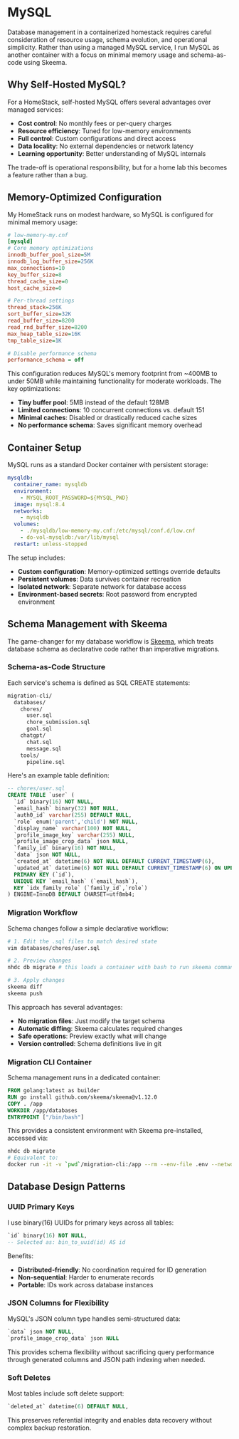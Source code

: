 # MySQL

Database management in a containerized homestack requires careful consideration of resource usage, schema evolution, and operational simplicity. Rather than using a managed MySQL service, I run MySQL as another container with a focus on minimal memory usage and schema-as-code using Skeema.

## Why Self-Hosted MySQL?

For a HomeStack, self-hosted MySQL offers several advantages over managed services:

- **Cost control**: No monthly fees or per-query charges
- **Resource efficiency**: Tuned for low-memory environments
- **Full control**: Custom configurations and direct access
- **Data locality**: No external dependencies or network latency
- **Learning opportunity**: Better understanding of MySQL internals

The trade-off is operational responsibility, but for a home lab this becomes a feature rather than a bug.

## Memory-Optimized Configuration

My HomeStack runs on modest hardware, so MySQL is configured for minimal memory usage:

``` ini
# low-memory-my.cnf
[mysqld]
# Core memory optimizations
innodb_buffer_pool_size=5M
innodb_log_buffer_size=256K
max_connections=10
key_buffer_size=8
thread_cache_size=0
host_cache_size=0

# Per-thread settings
thread_stack=256K
sort_buffer_size=32K
read_buffer_size=8200
read_rnd_buffer_size=8200
max_heap_table_size=16K
tmp_table_size=1K

# Disable performance schema
performance_schema = off
```

This configuration reduces MySQL's memory footprint from ~400MB to under 50MB while maintaining functionality for moderate workloads. The key optimizations:

- **Tiny buffer pool**: 5MB instead of the default 128MB
- **Limited connections**: 10 concurrent connections vs. default 151
- **Minimal caches**: Disabled or drastically reduced cache sizes
- **No performance schema**: Saves significant memory overhead

## Container Setup

MySQL runs as a standard Docker container with persistent storage:

``` yaml
mysqldb:
  container_name: mysqldb
  environment:
    - MYSQL_ROOT_PASSWORD=${MYSQL_PWD}
  image: mysql:8.4
  networks:
    - mysqldb
  volumes:
    - ./mysqldb/low-memory-my.cnf:/etc/mysql/conf.d/low.cnf
    - do-vol-mysqldb:/var/lib/mysql
  restart: unless-stopped
```

The setup includes:

- **Custom configuration**: Memory-optimized settings override defaults
- **Persistent volumes**: Data survives container recreation
- **Isolated network**: Separate network for database access
- **Environment-based secrets**: Root password from encrypted environment

## Schema Management with Skeema

The game-changer for my database workflow is [Skeema](https://www.skeema.io/), which treats database schema as declarative code rather than imperative migrations.

### Schema-as-Code Structure

Each service's schema is defined as SQL CREATE statements:

``` bash
migration-cli/
  databases/
    chores/
      user.sql
      chore_submission.sql
      goal.sql
    chatgpt/
      chat.sql
      message.sql
    tools/
      pipeline.sql
```

Here's an example table definition:

``` sql
-- chores/user.sql
CREATE TABLE `user` (
  `id` binary(16) NOT NULL,
  `email_hash` binary(32) NOT NULL,
  `auth0_id` varchar(255) DEFAULT NULL,
  `role` enum('parent','child') NOT NULL,
  `display_name` varchar(100) NOT NULL,
  `profile_image_key` varchar(255) NULL,
  `profile_image_crop_data` json NULL,
  `family_id` binary(16) NOT NULL,
  `data` json NOT NULL,
  `created_at` datetime(6) NOT NULL DEFAULT CURRENT_TIMESTAMP(6),
  `updated_at` datetime(6) NOT NULL DEFAULT CURRENT_TIMESTAMP(6) ON UPDATE CURRENT_TIMESTAMP(6),
  PRIMARY KEY (`id`),
  UNIQUE KEY `email_hash` (`email_hash`),
  KEY `idx_family_role` (`family_id`,`role`)
) ENGINE=InnoDB DEFAULT CHARSET=utf8mb4;
```

### Migration Workflow

Schema changes follow a simple declarative workflow:

``` bash
# 1. Edit the .sql files to match desired state
vim databases/chores/user.sql

# 2. Preview changes
nhdc db migrate # this loads a container with bash to run skeema commands

# 3. Apply changes
skeema diff
skeema push
```

This approach has several advantages:

- **No migration files**: Just modify the target schema
- **Automatic diffing**: Skeema calculates required changes
- **Safe operations**: Preview exactly what will change
- **Version controlled**: Schema definitions live in git

### Migration CLI Container

Schema management runs in a dedicated container:

``` dockerfile
FROM golang:latest as builder
RUN go install github.com/skeema/skeema@v1.12.0
COPY . /app
WORKDIR /app/databases
ENTRYPOINT ["/bin/bash"]
```

This provides a consistent environment with Skeema pre-installed, accessed via:

``` bash
nhdc db migrate
# Equivalent to:
docker run -it -v `pwd`/migration-cli:/app --rm --env-file .env --network=mono_mysqldb migration-cli
```

## Database Design Patterns

### UUID Primary Keys

I use binary(16) UUIDs for primary keys across all tables:

``` sql
`id` binary(16) NOT NULL,
-- Selected as: bin_to_uuid(id) AS id
```

Benefits:

- **Distributed-friendly**: No coordination required for ID generation
- **Non-sequential**: Harder to enumerate records
- **Portable**: IDs work across database instances

### JSON Columns for Flexibility

MySQL's JSON column type handles semi-structured data:

``` sql
`data` json NOT NULL,
`profile_image_crop_data` json NULL
```

This provides schema flexibility without sacrificing query performance through generated columns and JSON path indexing when needed.

### Soft Deletes

Most tables include soft delete support:

``` sql
`deleted_at` datetime(6) DEFAULT NULL,
```

This preserves referential integrity and enables data recovery without complex backup restoration.
